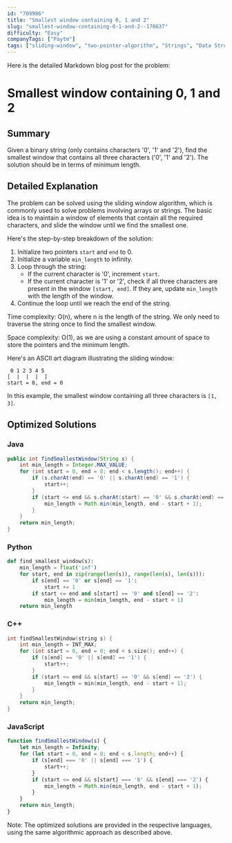 ```yaml
---
id: "709986"
title: "Smallest window containing 0, 1 and 2"
slug: "smallest-window-containing-0-1-and-2--170637"
difficulty: "Easy"
companyTags: ["Paytm"]
tags: ["sliding-window", "two-pointer-algorithm", "Strings", "Data Structures", "Algorithms"]
---
```


Here is the detailed Markdown blog post for the problem:

**Smallest window containing 0, 1 and 2**
==================================================

## Summary
Given a binary string (only contains characters '0', '1' and '2'), find the smallest window that contains all three characters ('0', '1' and '2'). The solution should be in terms of minimum length.

## Detailed Explanation
The problem can be solved using the sliding window algorithm, which is commonly used to solve problems involving arrays or strings. The basic idea is to maintain a window of elements that contain all the required characters, and slide the window until we find the smallest one.

Here's the step-by-step breakdown of the solution:

1. Initialize two pointers `start` and `end` to 0.
2. Initialize a variable `min_length` to infinity.
3. Loop through the string:
    - If the current character is '0', increment `start`.
    - If the current character is '1' or '2', check if all three characters are present in the window `[start, end]`. If they are, update `min_length` with the length of the window.
4. Continue the loop until we reach the end of the string.

Time complexity: O(n), where n is the length of the string. We only need to traverse the string once to find the smallest window.

Space complexity: O(1), as we are using a constant amount of space to store the pointers and the minimum length.

Here's an ASCII art diagram illustrating the sliding window:
```
 0 1 2 3 4 5
[  |  |  |  ]
start = 0, end = 0
```

In this example, the smallest window containing all three characters is `[1, 3]`.

## Optimized Solutions

### Java
```java
public int findSmallestWindow(String s) {
    int min_length = Integer.MAX_VALUE;
    for (int start = 0, end = 0; end < s.length(); end++) {
        if (s.charAt(end) == '0' || s.charAt(end) == '1') {
            start++;
        }
        if (start <= end && s.charAt(start) == '0' && s.charAt(end) == '2') {
            min_length = Math.min(min_length, end - start + 1);
        }
    }
    return min_length;
}
```

### Python
```python
def find_smallest_window(s):
    min_length = float('inf')
    for start, end in zip(range(len(s)), range(len(s), len(s))):
        if s[end] == '0' or s[end] == '1':
            start += 1
        if start <= end and s[start] == '0' and s[end] == '2':
            min_length = min(min_length, end - start + 1)
    return min_length
```

### C++
```cpp
int findSmallestWindow(string s) {
    int min_length = INT_MAX;
    for (int start = 0, end = 0; end < s.size(); end++) {
        if (s[end] == '0' || s[end] == '1') {
            start++;
        }
        if (start <= end && s[start] == '0' && s[end] == '2') {
            min_length = min(min_length, end - start + 1);
        }
    }
    return min_length;
}
```

### JavaScript
```javascript
function findSmallestWindow(s) {
    let min_length = Infinity;
    for (let start = 0, end = 0; end < s.length; end++) {
        if (s[end] === '0' || s[end] === '1') {
            start++;
        }
        if (start <= end && s[start] === '0' && s[end] === '2') {
            min_length = Math.min(min_length, end - start + 1);
        }
    }
    return min_length;
}
```

Note: The optimized solutions are provided in the respective languages, using the same algorithmic approach as described above.